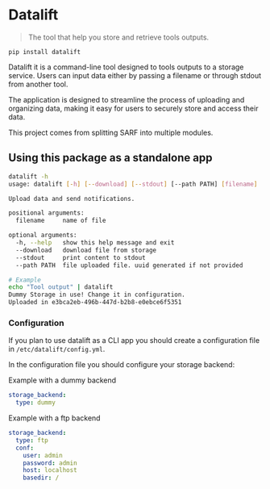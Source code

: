 # Datalift

> The tool that help you store and retrieve tools outputs.

`pip install datalift`

Datalift it is a command-line tool designed to tools outputs to a storage service.
Users can input data either by passing a filename or through stdout from another tool.

The application is designed to streamline the process of uploading and
organizing data, making it easy for users to securely store and access their
data.

This project comes from splitting SARF into multiple modules.

## Using this package as a standalone app

```bash
datalift -h
usage: datalift [-h] [--download] [--stdout] [--path PATH] [filename]

Upload data and send notifications.

positional arguments:
  filename     name of file

optional arguments:
  -h, --help   show this help message and exit
  --download   download file from storage
  --stdout     print content to stdout
  --path PATH  file uploaded file. uuid generated if not provided

# Example
echo "Tool output" | datalift
Dummy Storage in use! Change it in configuration.
Uploaded in e3bca2eb-496b-447d-b2b8-e0ebce6f5351
```


### Configuration

If you plan to use datalift as a CLI app you should create a configuration file in
`/etc/datalift/config.yml`.

In the configuration file you should configure your storage backend:

Example with a dummy backend

```yaml
storage_backend:
  type: dummy
```

Example with a ftp backend
```yaml
storage_backend:
  type: ftp
  conf:
    user: admin
    password: admin
    host: localhost
    basedir: /
```

